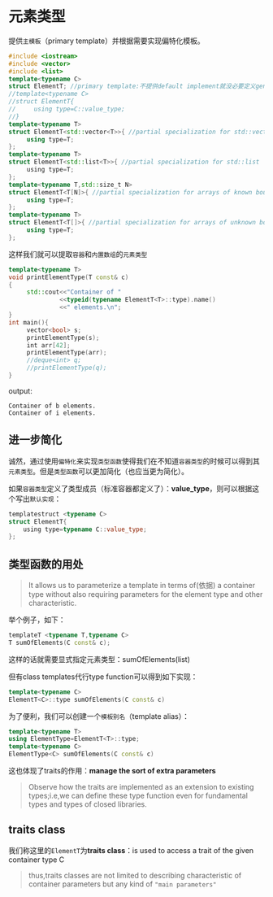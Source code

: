 # 元素类型

提供`主模板`（primary template）并根据需要实现偏特化模板。

```cpp
#include <iostream>
#include <vector>
#include <list>
template<typename C>
struct ElementT; //primary template:不提供default implement就没必要定义generic code
//template<typename C>
//struct ElementT{
//     using type=C::value_type;
//}
template<typename T>
struct ElementT<std::vector<T>>{ //partial specialization for std::vector
     using type=T;
};
template<typename T>
struct ElementT<std::list<T>>{ //partial specialization for std::list
     using type=T;
};
template<typename T,std::size_t N>
struct ElementT<T[N]>{ //partial specialization for arrays of known bounds
     using type=T;
};
template<typename T>
struct ElementT<T[]>{ //partial specialization for arrays of unknown bounds
     using type=T;
};
```

这样我们就可以提取`容器`和`内置数组`的`元素类型`

```cpp
template<typename T>
void printElementType(T const& c)
{
     std::cout<<"Container of "
              <<typeid(typename ElementT<T>::type).name()
              <<" elements.\n";
}
int main(){
     vector<bool> s;
     printElementType(s);
     int arr[42];
     printElementType(arr);
     //deque<int> q;
     //printElementType(q);
}
```

output:

```Container
Container of b elements. 
Container of i elements.
```

## 进一步简化

诚然，通过使用`偏特化`来实现`类型函数`使得我们在不知道`容器类型`的时候可以得到其`元素类型`。但是`类型函数`可以更加简化（也应当更为简化）。

如果`容器类型`定义了类型成员（标准容器都定义了）：**value_type**，则可以根据这个写出`默认实现`：

```cpp
templatestruct <typename C>
struct ElementT{        
    using type=typename C::value_type;
};
```

## 类型函数的用处

> It allows us to parameterize a template in terms of(依据) a container type without also requiring parameters for the element type and other characteristic.

举个例子，如下：

```cpp
templateT <typename T,typename C>
T sumOfElements(C const& c);
```

这样的话就需要显式指定元素类型：sumOfElements<int>(list)

但有class templates代行type function可以得到如下实现：

```cpp
template<typename C>
ElementT<C>::type sumOfElements(C const& c)
```

为了便利，我们可以创建一个`模板别名`（template alias）：

```cpp
template<typename T>
using ElementType=ElementT<T>::type;
template<typename C>
ElementType<C> sumOfElements(C const& c)
```

这也体现了traits的作用：**manage the sort of extra parameters**

> Observe how the traits are implemented as an extension to existing types;i.e,we can define these type function even for fundamental types and types of closed libraries.

## traits class

我们称这里的`ElementT`为**traits class**：is used to access a trait of the given container type C

> thus,traits classes are not limited to describing characteristic of container parameters but any kind of `"main parameters"`
